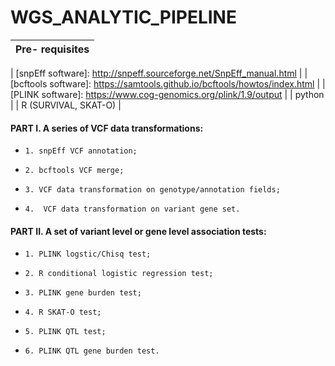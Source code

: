 # WGS_ANALYTIC_PIPELINE 

|Pre- requisites| 
| ------------- | 
[miniconda software]: https://docs.conda.io/en/latest/miniconda.html#linux-installers 
| [snpEff software]: http://snpeff.sourceforge.net/SnpEff_manual.html  |
| [bcftools software]: https://samtools.github.io/bcftools/howtos/index.html  | 
| [PLINK software]: https://www.cog-genomics.org/plink/1.9/output |
| python |
| R (SURVIVAL, SKAT-O) | 



  
#### PART I. A series of VCF data transformations:



* `1. snpEff VCF annotation;`

* `2. bcftools VCF merge;`

* `3. VCF data transformation on genotype/annotation fields;`

* `4.  VCF data transformation on variant gene set.`

#### PART II. A set of variant level or gene level association tests:




* `1. PLINK logstic/Chisq test;`

* `2. R conditional logistic regression test;`

* `3. PLINK gene burden test;`

* `4. R SKAT-O test;`

* `5. PLINK QTL test;`

* `6. PLINK QTL gene burden test.`

